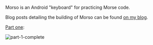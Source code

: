 Morso is an Android "keyboard" for practicing Morse code.

Blog posts detailing the building of Morso can be found [on my blog](https://eldun.github.io/tags/morso).

[Part one](https://eldun.github.io/2022/11/21/morso-pt-one.html#post-title):

![part-1-complete](https://user-images.githubusercontent.com/9684691/204677606-b5b91f16-02ee-4e14-8592-37714f4a7645.gif)
